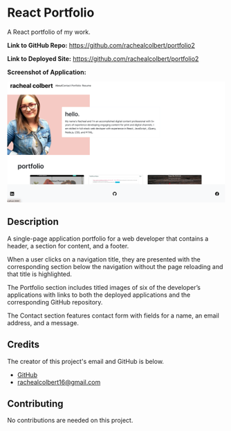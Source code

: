 # React Portfolio

A React portfolio of my work.

**Link to GitHub Repo:** https://github.com/rachealcolbert/portfolio2

**Link to Deployed Site:** https://github.com/rachealcolbert/portfolio2

**Screenshot of Application:**

![Image of Application](src/assets/portfolio.png)

## Description

A single-page application portfolio for a web developer that contains a header, a section for content, and a footer.

When a user clicks on a navigation title, they are presented with the corresponding section below the navigation without the page reloading and that title is highlighted.

The Portfolio section includes titled images of six of the developer’s applications with links to both the deployed applications and the corresponding GitHub repository.

The Contact section features contact form with fields for a name, an email address, and a message.

## Credits

The creator of this project's email and GitHub is below.

- [GitHub](https://github.com/rachealcolbert)
- rachealcolbert16@gmail.com

## Contributing

No contributions are needed on this project.
